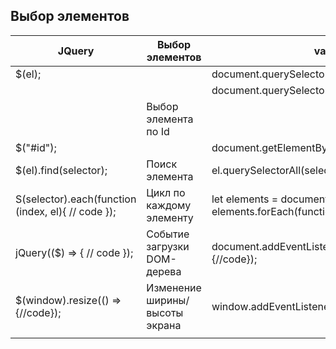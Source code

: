 
## Выбор элементов

| JQuery                                             | Выбор элементов                | vanillajs                                                                                       |
| -------------------------------------------------- | ------------------------------ | ----------------------------------------------------------------------------------------------- |
| $(el);                                             |                                | document.querySelector(el);                                                                     |
|                                                    |                                | document.querySelectorAll(el);                                                                  |
|                                                    | Выбор элемента по Id           |                                                                                                 |
| $("#id");                                          |                                | document.getElementById("id");                                                                  |
| $(el).find(selector);                              | Поиск элемента                 | el.querySelectorAll(selector);                                                                  |
| S(selector).each(function (index, el){ // code }); | Цикл по каждому элементу       | let elements = document.querySelectorAll(el); elements.forEach(function (el, index){ // code}); |
| jQuery(($) => { // code });                        | Событие загрузки DOM-дерева    | document.addEventListener("DOMContentLoaded", {//code});                                        |
| $(window).resize(() => {//code});                  | Изменение ширины/высоты экрана | window.addEventListener("resize", () => {//code});                                              |
|                                                    |                                |                                                                                                 |
